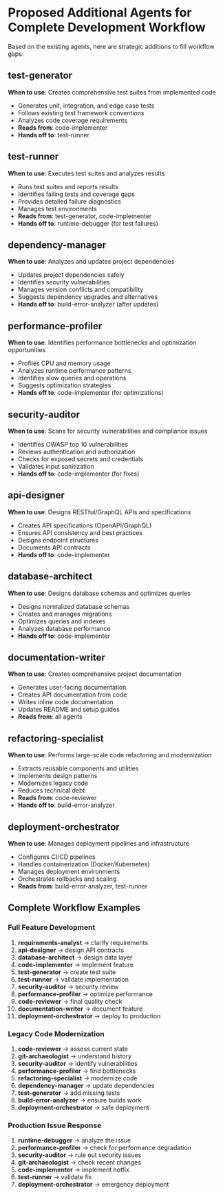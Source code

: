 # Proposed Additional Agents for Complete Development Workflow

Based on the existing agents, here are strategic additions to fill workflow gaps:

## **test-generator**
**When to use**: Creates comprehensive test suites from implemented code
- Generates unit, integration, and edge case tests
- Follows existing test framework conventions
- Analyzes code coverage requirements
- **Reads from**: code-implementer
- **Hands off to**: test-runner

## **test-runner**
**When to use**: Executes test suites and analyzes results
- Runs test suites and reports results
- Identifies failing tests and coverage gaps
- Provides detailed failure diagnostics
- Manages test environments
- **Reads from**: test-generator, code-implementer
- **Hands off to**: runtime-debugger (for test failures)

## **dependency-manager**
**When to use**: Analyzes and updates project dependencies
- Updates project dependencies safely
- Identifies security vulnerabilities
- Manages version conflicts and compatibility
- Suggests dependency upgrades and alternatives
- **Hands off to**: build-error-analyzer (after updates)

## **performance-profiler**
**When to use**: Identifies performance bottlenecks and optimization opportunities
- Profiles CPU and memory usage
- Analyzes runtime performance patterns
- Identifies slow queries and operations
- Suggests optimization strategies
- **Hands off to**: code-implementer (for optimizations)

## **security-auditor**
**When to use**: Scans for security vulnerabilities and compliance issues
- Identifies OWASP top 10 vulnerabilities
- Reviews authentication and authorization
- Checks for exposed secrets and credentials
- Validates input sanitization
- **Hands off to**: code-implementer (for fixes)

## **api-designer**
**When to use**: Designs RESTful/GraphQL APIs and specifications
- Creates API specifications (OpenAPI/GraphQL)
- Ensures API consistency and best practices
- Designs endpoint structures
- Documents API contracts
- **Hands off to**: code-implementer

## **database-architect**
**When to use**: Designs database schemas and optimizes queries
- Designs normalized database schemas
- Creates and manages migrations
- Optimizes queries and indexes
- Analyzes database performance
- **Hands off to**: code-implementer

## **documentation-writer**
**When to use**: Creates comprehensive project documentation
- Generates user-facing documentation
- Creates API documentation from code
- Writes inline code documentation
- Updates README and setup guides
- **Reads from**: all agents

## **refactoring-specialist**
**When to use**: Performs large-scale code refactoring and modernization
- Extracts reusable components and utilities
- Implements design patterns
- Modernizes legacy code
- Reduces technical debt
- **Reads from**: code-reviewer
- **Hands off to**: build-error-analyzer

## **deployment-orchestrator**
**When to use**: Manages deployment pipelines and infrastructure
- Configures CI/CD pipelines
- Handles containerization (Docker/Kubernetes)
- Manages deployment environments
- Orchestrates rollbacks and scaling
- **Reads from**: build-error-analyzer, test-runner

## Complete Workflow Examples

### Full Feature Development
1. **requirements-analyst** → clarify requirements
2. **api-designer** → design API contracts
3. **database-architect** → design data layer
4. **code-implementer** → implement feature
5. **test-generator** → create test suite
6. **test-runner** → validate implementation
7. **security-auditor** → security review
8. **performance-profiler** → optimize performance
9. **code-reviewer** → final quality check
10. **documentation-writer** → document feature
11. **deployment-orchestrator** → deploy to production

### Legacy Code Modernization
1. **code-reviewer** → assess current state
2. **git-archaeologist** → understand history
3. **security-auditor** → identify vulnerabilities
4. **performance-profiler** → find bottlenecks
5. **refactoring-specialist** → modernize code
6. **dependency-manager** → update dependencies
7. **test-generator** → add missing tests
8. **build-error-analyzer** → ensure builds work
9. **deployment-orchestrator** → safe deployment

### Production Issue Response
1. **runtime-debugger** → analyze the issue
2. **performance-profiler** → check for performance degradation
3. **security-auditor** → rule out security issues
4. **git-archaeologist** → check recent changes
5. **code-implementer** → implement hotfix
6. **test-runner** → validate fix
7. **deployment-orchestrator** → emergency deployment